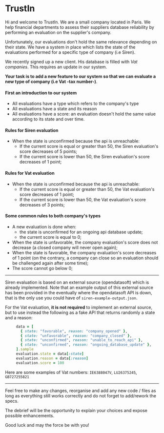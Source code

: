 # TrustIn

Hi and welcome to TrustIn. We are a small company located in Paris. We help financial departments to
assess their suppliers database reliability by performing an evaluation on the supplier's company.

Unfortunately, our evaluations don't hold the same relevance depending on their state. We have a system
in place which lists the state of the evaluations performed for a specific type of
company (i.e Siren).

We recently signed up a new client. His database is filled with *Vat companies*.
This requires an update in our system.

**Your task is to add a new feature to our system so that we can evaluate
a new type of company (i.e Vat -tax number-)**.

#### First an introduction to our system
- All evaluations have a type which refers to the company's type
- All evaluations have a state and its reason
- All evaluations have a score: an evaluation doesn't hold the same value according to its state and over time.

#### Rules for Siren evaluation
- When the state is unconfirmed because the api is unreachable:
    - If the current score is equal or greater than 50, the Siren evaluation's score decreases of 5 points;
    - If the current score is lower than 50, the Siren evaluation's score decreases of 1 point;

#### Rules for Vat evaluation
- When the state is unconfirmed because the api is unreachable:
    - If the current score is equal or greater than 50, the Vat evaluation's score decreases of 1 point;
    - If the current score is lower than 50, the Vat evaluation's score decreases of 3 points;

#### Some common rules to both company's types
- A new evaluation is done when:
   - the state is unconfirmed for an ongoing api database update;
   - the current score is equal to 0;
- When the state is unfavorable, the company evaluation's score does not decrease (a closed company will never open again);
- When the state is favorable, the company evaluation's score decreases of 1 point (on the contrary, a company can close so an evaluation should be challenged again after some time);
- The score cannot go below 0;

---

Siren evaluation is based on an external source (opendatasoft) which is already implemented.
Note that an example output of this external source has been provided in the eventually where the opendatasoft API is down,
that is the only use you could have of `siren-example-output.json`.

For the Vat evaluation, **it is not required** to implement an external source, but to use instead the following as a fake API
that returns randomly a state and a reason:

 ```ruby
      data = [
        { state: "favorable", reason: "company_opened" },
        { state: "unfavorable", reason: "company_closed" },
        { state: "unconfirmed", reason: "unable_to_reach_api" },
        { state: "unconfirmed", reason: "ongoing_database_update" },
      ].sample
      evaluation.state = data[:state]
      evaluation.reason = data[:reason]
      evaluation.score = 100
 ```

Here are some examples of Vat numbers: `IE6388047V`, `LU26375245`, `GB727255821`

---

Feel free to make any changes, reorganise and add any new code / files as long as everything
still works correctly and do not forget to add/rework the specs.

The debrief will be the opportunity to explain your choices and expose possible
enhancements.

Good luck and may the force be with you!
